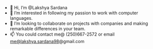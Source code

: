 - 👋 Hi, I’m @Lakshya Sardana
- 👀 I’m interested in following my passion to work with computer languages.
- 💞️ I’m looking to collaborate on projects with companies and making remarkable differences in your team.
- 📫 You could contact me@ (250)667-2572 or email me@lakshya.sardana98@gmail.com

<!---
lakshyasardana/lakshyasardana is a ✨ special ✨ repository because its `README.md` (this file) appears on your GitHub profile.
You can click the Preview link to take a look at your changes.
--->
